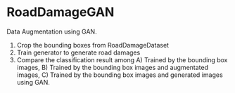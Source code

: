 # RoadDamageGAN

Data Augmentation using GAN.

1. Crop the bounding boxes from RoadDamageDataset
2. Train generator to generate road damages
3. Compare the classification result among A) Trained by the bounding box images, B) Trained by the bounding box images and augmentated images, C) Trained by the bounding box images and generated images using GAN.
